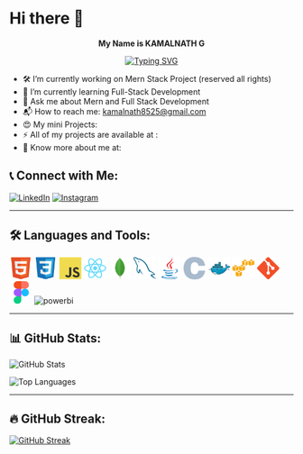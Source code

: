 # Hi there 👋

<p align="center">
  <b>My Name is KAMALNATH G</b>
</p>

<p align="center">
  <a href="https://git.io/typing-svg">
    <img src="https://readme-typing-svg.herokuapp.com?font=Fira+Code&size=22&pause=1000&color=00FF9F&center=true&vCenter=true&width=435&lines=Web+Developer+💻;Ui/Ux+designer;MERN+stack+learner" alt="Typing SVG" />
  </a>
</p>


- 🛠️ I’m currently working on Mern Stack Project (reserved all rights)
- 🌱 I’m currently learning Full-Stack Development
- 💬 Ask me about Mern and Full Stack Development
- 📬 How to reach me: [kamalnath8525@gmail.com](mailto:yourmail@example.com)
- 😍 My mini Projects:
- ⚡ All of my projects are available at :
- 📄 Know more about me at:

## 📞 Connect with Me:
[![LinkedIn](https://img.shields.io/badge/LinkedIn-blue?logo=linkedin)](https://www.linkedin.com/in/kamalnath-g-008a85369/)
[![Instagram](https://img.shields.io/badge/Instagram-E4405F?logo=instagram&logoColor=white)](https://www.instagram.com/)

---

## 🛠️ Languages and Tools:

<p align="left">
  <img src="https://raw.githubusercontent.com/devicons/devicon/master/icons/html5/html5-original.svg" alt="html5" width="40"/>
  <img src="https://raw.githubusercontent.com/devicons/devicon/master/icons/css3/css3-original.svg" alt="css3" width="40"/>
  <img src="https://raw.githubusercontent.com/devicons/devicon/master/icons/javascript/javascript-original.svg" alt="js" width="40"/>
  <img src="https://raw.githubusercontent.com/devicons/devicon/master/icons/react/react-original.svg" alt="react" width="40"/>
  <img src="https://raw.githubusercontent.com/devicons/devicon/master/icons/mongodb/mongodb-original.svg" alt="mongodb" width="40"/>
  <img src="https://raw.githubusercontent.com/devicons/devicon/master/icons/mysql/mysql-original.svg" alt="mysql" width="40"/>
  <img src="https://raw.githubusercontent.com/devicons/devicon/master/icons/java/java-original.svg" alt="java" width="40"/>
  <img src="https://raw.githubusercontent.com/devicons/devicon/master/icons/c/c-original.svg" alt="c" width="40"/>
  <img src="https://raw.githubusercontent.com/devicons/devicon/master/icons/docker/docker-original.svg" alt="docker" width="40"/>
  <img src="https://raw.githubusercontent.com/devicons/devicon/master/icons/amazonwebservices/amazonwebservices-original.svg" alt="aws" width="40"/>
  <img src="https://raw.githubusercontent.com/devicons/devicon/master/icons/git/git-original.svg" alt="git" width="40"/>
  <img src="https://raw.githubusercontent.com/devicons/devicon/master/icons/figma/figma-original.svg" alt="figma" width="40"/>
  <img src="https://img.icons8.com/color/48/000000/power-bi.png" alt="powerbi" width="40"/>
</p>

---

## 📊 GitHub Stats:

![GitHub Stats](https://github-readme-stats.vercel.app/api?username=kamalnath13&show_icons=true&theme=radical)

![Top Languages](https://github-readme-stats.vercel.app/api/top-langs/?username=kamalnath13&layout=compact&theme=radical)

---

## 🔥 GitHub Streak:

[![GitHub Streak](https://github-readme-streak-stats.herokuapp.com?user=kamalnath13&theme=dark&hide_border=true)](https://git.io/streak-stats)

